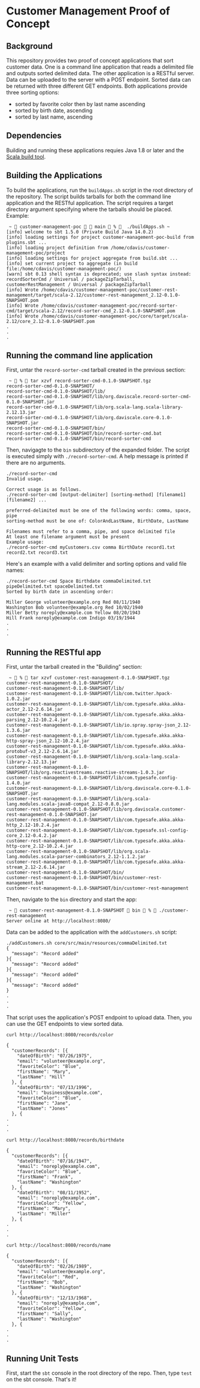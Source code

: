 # Customer Management Proof of Concept

## Background

This repository provides two proof of concept applications that sort customer data. One is a command line application that reads a delimited file and outputs sorted delimited data. The other application is a RESTful server. Data can be uploaded to the server with a POST endpoint. Sorted data can be returned with three different GET endpoints. Both applications provide three sorting options:

- sorted by favorite color then by last name ascending
- sorted by birth date, ascending
- sorted by last name, ascending

## Dependencies

Building and running these applications requies Java 1.8 or later and the [Scala build tool](https://www.scala-sbt.org/).

## Building the Applications

To build the applications, run the `buildApps.sh` script in the root directory of the repository. The script builds tarballs for both the command line application and the RESTful application. The script requires a target directory argument specifying where the tarballs should be placed. Example:

```
 ~  customer-management-poc   main  %   ./buildApps.sh ~
[info] welcome to sbt 1.5.0 (Private Build Java 14.0.2)
[info] loading settings for project customer-management-poc-build from plugins.sbt ...
[info] loading project definition from /home/cdavis/customer-management-poc/project
[info] loading settings for project aggregate from build.sbt ...
[info] set current project to aggregate (in build file:/home/cdavis/customer-management-poc/)
[warn] sbt 0.13 shell syntax is deprecated; use slash syntax instead: recordSorterCmd / Universal / packageZipTarball, customerRestManagement / Universal / packageZipTarball
[info] Wrote /home/cdavis/customer-management-poc/customer-rest-management/target/scala-2.12/customer-rest-management_2.12-0.1.0-SNAPSHOT.pom
[info] Wrote /home/cdavis/customer-management-poc/record-sorter-cmd/target/scala-2.12/record-sorter-cmd_2.12-0.1.0-SNAPSHOT.pom
[info] Wrote /home/cdavis/customer-management-poc/core/target/scala-2.12/core_2.12-0.1.0-SNAPSHOT.pom
.
.
.
```

## Running the command line application

First, untar the `record-sorter-cmd` tarball created in the previous section:

```
 ~  %  tar xzvf record-sorter-cmd-0.1.0-SNAPSHOT.tgz
record-sorter-cmd-0.1.0-SNAPSHOT/
record-sorter-cmd-0.1.0-SNAPSHOT/lib/
record-sorter-cmd-0.1.0-SNAPSHOT/lib/org.daviscale.record-sorter-cmd-0.1.0-SNAPSHOT.jar
record-sorter-cmd-0.1.0-SNAPSHOT/lib/org.scala-lang.scala-library-2.12.13.jar
record-sorter-cmd-0.1.0-SNAPSHOT/lib/org.daviscale.core-0.1.0-SNAPSHOT.jar
record-sorter-cmd-0.1.0-SNAPSHOT/bin/
record-sorter-cmd-0.1.0-SNAPSHOT/bin/record-sorter-cmd.bat
record-sorter-cmd-0.1.0-SNAPSHOT/bin/record-sorter-cmd
```

Then, navigagte to the `bin` subdirectory of the expanded folder. The script is executed simply with `./record-sorter-cmd`. A help message is printed if there are no arguments.

```
./record-sorter-cmd
Invalid usage.

Correct usage is as follows.
./record-sorter-cmd [output-delimiter] [sorting-method] [filename1] [filename2] ...

preferred-delimited must be one of the following words: comma, space, pipe
sorting-method must be one of: ColorAndLastName, BirthDate, LastName

Filenames must refer to a comma, pipe, and space delimited file
At least one filename argument must be present
Example usage:
./record-sorter-cmd myCustomers.csv comma BirthDate record1.txt record2.txt record3.txt

```

Here's an example with a valid delimiter and sorting options and valid file names:

```
./record-sorter-cmd Space Birthdate commaDelimited.txt pipeDelimited.txt spaceDelimited.txt
Sorted by birth date in ascending order:

Miller George volunteer@example.org Red 08/11/1940
Washington Bob volunteer@example.org Red 10/02/1940
Miller Betty noreply@example.com Yellow 08/20/1943
Hill Frank noreply@example.com Indigo 03/19/1944
.
.
.
```

## Running the RESTful app

First, untar the tarball created in the "Building" section:

```
 ~  %  tar xzvf customer-rest-management-0.1.0-SNAPSHOT.tgz
customer-rest-management-0.1.0-SNAPSHOT/
customer-rest-management-0.1.0-SNAPSHOT/lib/
customer-rest-management-0.1.0-SNAPSHOT/lib/com.twitter.hpack-1.0.2.jar
customer-rest-management-0.1.0-SNAPSHOT/lib/com.typesafe.akka.akka-actor_2.12-2.6.14.jar
customer-rest-management-0.1.0-SNAPSHOT/lib/com.typesafe.akka.akka-parsing_2.12-10.2.4.jar
customer-rest-management-0.1.0-SNAPSHOT/lib/io.spray.spray-json_2.12-1.3.6.jar
customer-rest-management-0.1.0-SNAPSHOT/lib/com.typesafe.akka.akka-http-spray-json_2.12-10.2.4.jar
customer-rest-management-0.1.0-SNAPSHOT/lib/com.typesafe.akka.akka-protobuf-v3_2.12-2.6.14.jar
customer-rest-management-0.1.0-SNAPSHOT/lib/org.scala-lang.scala-library-2.12.13.jar
customer-rest-management-0.1.0-SNAPSHOT/lib/org.reactivestreams.reactive-streams-1.0.3.jar
customer-rest-management-0.1.0-SNAPSHOT/lib/com.typesafe.config-1.4.0.jar
customer-rest-management-0.1.0-SNAPSHOT/lib/org.daviscale.core-0.1.0-SNAPSHOT.jar
customer-rest-management-0.1.0-SNAPSHOT/lib/org.scala-lang.modules.scala-java8-compat_2.12-0.8.0.jar
customer-rest-management-0.1.0-SNAPSHOT/lib/org.daviscale.customer-rest-management-0.1.0-SNAPSHOT.jar
customer-rest-management-0.1.0-SNAPSHOT/lib/com.typesafe.akka.akka-http_2.12-10.2.4.jar
customer-rest-management-0.1.0-SNAPSHOT/lib/com.typesafe.ssl-config-core_2.12-0.4.2.jar
customer-rest-management-0.1.0-SNAPSHOT/lib/com.typesafe.akka.akka-http-core_2.12-10.2.4.jar
customer-rest-management-0.1.0-SNAPSHOT/lib/org.scala-lang.modules.scala-parser-combinators_2.12-1.1.2.jar
customer-rest-management-0.1.0-SNAPSHOT/lib/com.typesafe.akka.akka-stream_2.12-2.6.14.jar
customer-rest-management-0.1.0-SNAPSHOT/bin/
customer-rest-management-0.1.0-SNAPSHOT/bin/customer-rest-management.bat
customer-rest-management-0.1.0-SNAPSHOT/bin/customer-rest-management
```

Then, navigate to the `bin` directory and start the app:

```
 ~  customer-rest-management-0.1.0-SNAPSHOT  bin  %  ./customer-rest-management
Server online at http://localhost:8080/
```

Data can be added to the application with the `addCustomers.sh` script:

```
./addCustomers.sh core/src/main/resources/commaDelimited.txt
{
  "message": "Record added"
}{
  "message": "Record added"
}{
  "message": "Record added"
}{
  "message": "Record added"
}
.
.
.
```

That script uses the application's POST endpoint to upload data. Then, you can use the GET endpoints to view sorted data.

```
curl http://localhost:8080/records/color

{
  "customerRecords": [{
    "dateOfBirth": "07/26/1975",
    "email": "volunteer@example.org",
    "favoriteColor": "Blue",
    "firstName": "Mary",
    "lastName": "Hill"
  }, {
    "dateOfBirth": "07/13/1996",
    "email": "business@example.com",
    "favoriteColor": "Blue",
    "firstName": "Jane",
    "lastName": "Jones"
  }, {
.
.
.
```

```
curl http://localhost:8080/records/birthdate

{
  "customerRecords": [{
    "dateOfBirth": "07/16/1947",
    "email": "noreply@example.com",
    "favoriteColor": "Blue",
    "firstName": "Frank",
    "lastName": "Washington"
  }, {
    "dateOfBirth": "08/11/1952",
    "email": "noreply@example.com",
    "favoriteColor": "Yellow",
    "firstName": "Mary",
    "lastName": "Miller"
  }, {
.
.
.
```

```
curl http://localhost:8080/records/name

{
  "customerRecords": [{
    "dateOfBirth": "02/26/1989",
    "email": "volunteer@example.org",
    "favoriteColor": "Red",
    "firstName": "Bob",
    "lastName": "Washington"
  }, {
    "dateOfBirth": "12/13/1968",
    "email": "noreply@example.com",
    "favoriteColor": "Yellow",
    "firstName": "Sally",
    "lastName": "Washington"
  }, {
.
.
.
```

## Running Unit Tests

First, start the `sbt` console in the root directory of the repo. Then, type `test` on the sbt console. That's it!
